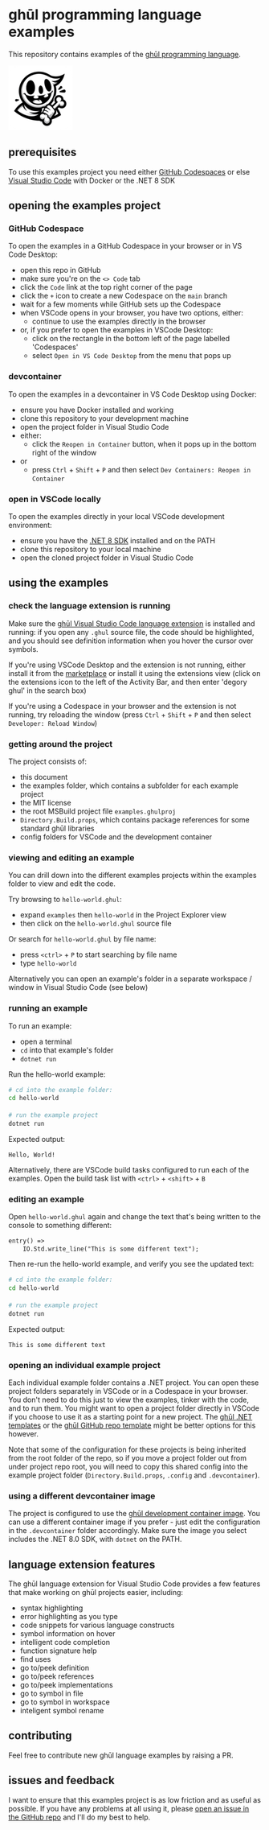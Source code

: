 # ghūl programming language examples

This repository contains examples of the [ghūl programming language](https://ghul.dev).

[![ghūl logo icon small](https://raw.githubusercontent.com/degory/ghul-dev/035cc6d3997514d03cbbd7b15133c37bf2a79f4e/src/.vuepress/public/ghul-logo-icon-128.png)](https://ghul.dev)

## prerequisites

To use this examples project you need either [GitHub Codespaces](https://github.com/features/codespaces) or else [Visual Studio Code](https://code.visualstudio.com/) with Docker or the .NET 8 SDK

## opening the examples project

### GitHub Codespace

To open the examples in a GitHub Codespace in your browser or in VS Code Desktop:
- open this repo in GitHub
- make sure you're on the `<> Code` tab
- click the `Code` link at the top right corner of the page
- click the `+` icon to create a new Codespace on the `main` branch
- wait for a few moments while GitHub sets up the Codespace
- when VSCode opens in your browser, you have two options, either:
  - continue to use the examples directly in the browser
- or, if you prefer to open the examples in VSCode Desktop:
  - click on the rectangle in the bottom left of the page labelled 'Codespaces'
  - select `Open in VS Code Desktop` from the menu that pops up

### devcontainer

To open the examples in a devcontainer in VS Code Desktop using Docker:
- ensure you have Docker installed and working
- clone this repository to your development machine
- open the project folder in Visual Studio Code 
- either:
  - click the `Reopen in Container` button, when it pops up in the bottom right of the window
- or
  - press `Ctrl` + `Shift` + `P` and then select `Dev Containers: Reopen in Container` 

### open in VSCode locally
To open the examples directly in your local VSCode development environment:

- ensure you have the [.NET 8 SDK](https://dotnet.microsoft.com/en-us/download/dotnet/8.0) installed and on the PATH
- clone this repository to your local machine
- open the cloned project folder in Visual Studio Code

## using the examples

### check the language extension is running

Make sure the [ghūl Visual Studio Code language extension](https://marketplace.visualstudio.com/items?itemName=degory.ghul) is installed and running: if you open any `.ghul` source file, the code should be highlighted, and you should see definition information when you hover the cursor over symbols.

If you're using VSCode Desktop and the extension is not running, either install it from the [marketplace](https://marketplace.visualstudio.com/items?itemName=degory.ghul) or install it using the extensions view (click on the extensions icon to the left of the Activity Bar, and then enter 'degory ghul' in the search box)

If you're using a Codespace in your browser and the extension is not running, try reloading the window (press `Ctrl` + `Shift` + `P` and then select `Developer: Reload Window`)

### getting around the project
The project consists of:
- this document
- the examples folder, which contains a subfolder for each example project
- the MIT license
- the root MSBuild project file `examples.ghulproj`
- `Directory.Build.props`, which contains package references for some standard ghūl libraries
- config folders for VSCode and the development container

### viewing and editing an example
You can drill down into the different examples projects within the examples folder to view and edit the code.

Try browsing to `hello-world.ghul`:
- expand `examples` then `hello-world` in the Project Explorer view
- then click on the `hello-world.ghul` source file

Or search for `hello-world.ghul` by file name:
- press `<ctrl>` + `P` to start searching by file name
- type `hello-world`

Alternatively you can open an example's folder in a separate workspace / window in Visual Studio Code (see below)

### running an example
To run an example:
- open a terminal 
- `cd` into that example's folder
- `dotnet run`

Run the hello-world example:
```sh
# cd into the example folder:
cd hello-world

# run the example project
dotnet run
```

Expected output:
```plaintext
Hello, World!
```

Alternatively, there are VSCode build tasks configured to run each of the examples. Open the build task list with `<ctrl>` + `<shift>` + `B`

### editing an example

Open `hello-world.ghul` again and change the text that's being written to the console to something different:

```ghul
entry() =>
    IO.Std.write_line("This is some different text");
```

Then re-run the hello-world example, and verify you see the updated text:
```sh
# cd into the example folder:
cd hello-world

# run the example project
dotnet run
```

Expected output:
```plaintext
This is some different text
```

### opening an individual example project

Each individual example folder contains a .NET project. You can open these project folders separately in VSCode or in a Codespace in your browser. You don't need to do this just to view the examples, tinker with the code, and to run them. You might want to open a project folder directly in VSCode if you choose to use it as a starting point for a new project. The [ghūl .NET templates](https://www.nuget.org/packages/ghul.templates) or the [ghūl GitHub repo template](https://github.com/degory/ghul-repository-template) might be better options for this however.

Note that some of the configuration for these projects is being inherited from the root folder of the repo, so if you move a project folder out from under project repo root, you will need to copy this shared config into the example project folder (`Directory.Build.props`, `.config` and `.devcontainer`).

### using a different devcontainer image

The project is configured to use the [ghūl development container image](https://github.com/degory/ghul/pkgs/container/ghul%2Fdevcontainer). You can use a different container image if you prefer - just edit the configuration in the `.devcontainer` folder accordingly. Make sure the image you select includes the .NET 8.0 SDK, with `dotnet` on the PATH.

## language extension features
The ghūl language extension for Visual Studio Code provides a few features that make working on ghūl projects easier, including:

- syntax highlighting
- error highlighting as you type
- code snippets for various language constructs
- symbol information on hover
- intelligent code completion
- function signature help
- find uses
- go to/peek definition
- go to/peek references
- go to/peek implementations
- go to symbol in file
- go to symbol in workspace
- inteligent symbol rename

## contributing

Feel free to contribute new ghūl language examples by raising a PR.

## issues and feedback

I want to ensure that this examples project is as low friction and as useful as possible. If you have any problems at all using it, please [open an issue in the GitHub repo](https://github.com/degory/ghul-examples/issues/new/choose) and I'll do my best to help.
